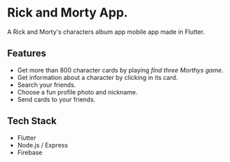 # Rick and Morty App.

A Rick and Morty's characters album app mobile app made in Flutter.

## Features

* Get more than 800 character cards by playing _find three Morthys game_.
* Get information about a character by clicking in its card.
* Search your friends.
* Choose a fun profile photo and nickname.
* Send cards to your friends.

## Tech Stack
- Flutter
- Node.js / Express
- Firebase 
